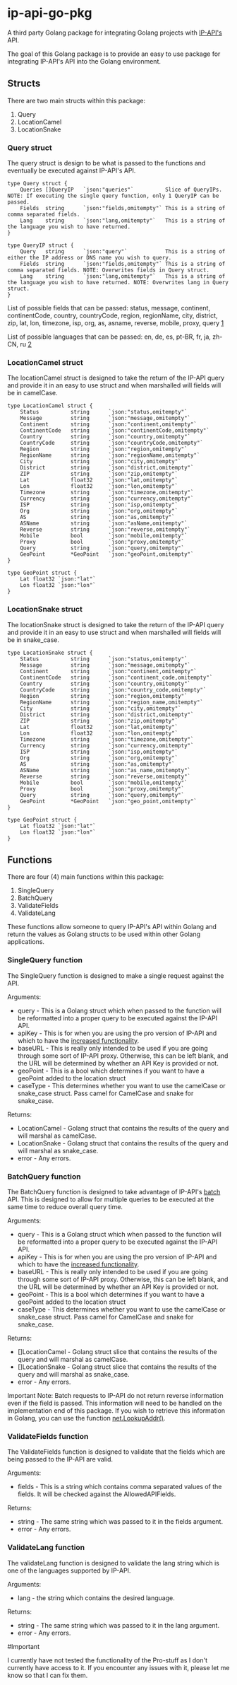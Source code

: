 # ip-api-go-pkg

A third party Golang package for integrating Golang projects with [IP-API's](http://ip-api.com/) API.

The goal of this Golang package is to provide an easy to use package for integrating IP-API's API into the Golang environment.

## Structs

There are two main structs within this package:

1. Query
2. LocationCamel
3. LocationSnake

### Query struct

The query struct is design to be what is passed to the functions and eventually be executed against IP-API's API.

```
type Query struct {
	Queries	[]QueryIP   `json:"queries"`          Slice of QueryIPs. NOTE: If executing the single query function, only 1 QueryIP can be passed.
	Fields 	string      `json:"fields,omitempty"` This is a string of comma separated fields.
	Lang	string      `json:"lang,omitempty"`   This is a string of the language you wish to have returned.
}

type QueryIP struct {
	Query 	string      `json:"query"`            This is a string of either the IP address or DNS name you wish to query.
	Fields	string      `json:"fields,omitempty"` This is a string of comma separated fields. NOTE: Overwrites fields in Query struct.
	Lang    string      `json:"lang,omitempty"`   This is a string of the language you wish to have returned. NOTE: Overwrites lang in Query struct.
}
```

List of possible fields that can be passed: status, message, continent, continentCode, country, countryCode, region, regionName, city, district, zip, lat, lon, timezone, isp, org, as, asname, reverse, mobile, proxy, query [1](http://ip-api.com/docs/api:json)

List of possible languages that can be passed: en, de, es, pt-BR, fr, ja, zh-CN, ru [2](http://ip-api.com/docs/api:json)

### LocationCamel struct

The locationCamel struct is designed to take the return of the IP-API query and provide it in an easy to use struct and when marshalled will fields will be in camelCase.

```
type LocationCamel struct {
	Status 	        string	    `json:"status,omitempty"`
	Message	        string	    `json:"message,omitempty"`
	Continent       string	    `json:"continent,omitempty"`
	ContinentCode   string	    `json:"continentCode,omitempty"`
	Country	        string	    `json:"country,omitempty"`
	CountryCode     string	    `json:"countryCode,omitempty"`
	Region	        string	    `json:"region,omitempty"`
	RegionName      string	    `json:"regionName,omitempty"`
	City            string	    `json:"city,omitempty"`
	District        string	    `json:"district,omitempty"`
	ZIP             string	    `json:"zip,omitempty"`
	Lat             float32	    `json:"lat,omitempty"`
	Lon             float32	    `json:"lon,omitempty"`
	Timezone        string	    `json:"timezone,omitempty"`
	Currency        string	    `json:"currency,omitempty"`
	ISP             string	    `json:"isp,omitempty"`
	Org             string	    `json:"org,omitempty"`
	AS              string	    `json:"as,omitempty"`
	ASName          string	    `json:"asName,omitempty"`
	Reverse         string	    `json:"reverse,omitempty"`
	Mobile          bool	    `json:"mobile,omitempty"`
	Proxy           bool	    `json:"proxy,omitempty"`
	Query           string	    `json:"query,omitempty"`
    GeoPoint        *GeoPoint   `json:"geoPoint,omitempty"`
}

type GeoPoint struct {
    Lat float32 `json:"lat"`
    Lon float32 `json:"lon"`
}
```

### LocationSnake struct

The locationSnake struct is designed to take the return of the IP-API query and provide it in an easy to use struct and when marshalled will fields will be in snake_case.

```
type LocationSnake struct {
	Status 	        string	    `json:"status,omitempty"`
	Message	        string	    `json:"message,omitempty"`
	Continent       string	    `json:"continent,omitempty"`
	ContinentCode   string	    `json:"continent_code,omitempty"`
	Country	        string	    `json:"country,omitempty"`
	CountryCode     string	    `json:"country_code,omitempty"`
	Region	        string	    `json:"region,omitempty"`
	RegionName      string	    `json:"region_name,omitempty"`
	City            string	    `json:"city,omitempty"`
	District        string	    `json:"district,omitempty"`
	ZIP             string	    `json:"zip,omitempty"`
	Lat             float32	    `json:"lat,omitempty"`
	Lon             float32	    `json:"lon,omitempty"`
	Timezone        string	    `json:"timezone,omitempty"`
	Currency        string	    `json:"currency,omitempty"`
	ISP             string	    `json:"isp,omitempty"`
	Org             string	    `json:"org,omitempty"`
	AS              string	    `json:"as,omitempty"`
	ASName          string	    `json:"as_name,omitempty"`
	Reverse         string	    `json:"reverse,omitempty"`
	Mobile          bool	    `json:"mobile,omitempty"`
	Proxy           bool	    `json:"proxy,omitempty"`
	Query           string	    `json:"query,omitempty"`
    GeoPoint        *GeoPoint   `json:"geo_point,omitempty"`
}

type GeoPoint struct {
    Lat float32 `json:"lat"`
    Lon float32 `json:"lon"`
}
```

## Functions

There are four (4) main functions within this package:

1. SingleQuery
2. BatchQuery
3. ValidateFields
4. ValidateLang

These functions allow someone to query IP-API's API within Golang and return the values as Golang structs to be used within other Golang applications.

### SingleQuery function

The SingleQuery function is designed to make a single request against the API.

Arguments:
- query - This is a Golang struct which when passed to the function will be reformatted into a proper query to be executed against the IP-API API.
- apiKey - This is for when you are using the pro version of IP-API and which to have the [increased functionality](https://members.ip-api.com/).
- baseURL - This is really only intended to be used if you are going through some sort of IP-API proxy. Otherwise, this can be left blank, and the URL will be determined by whether an API Key is provided or not.
- geoPoint - This is a bool which determines if you want to have a geoPoint added to the location struct
- caseType - This determines whether you want to use the camelCase or snake_case struct. Pass camel for CamelCase and snake for snake_case.

Returns:
- LocationCamel - Golang struct that contains the results of the query and will marshal as camelCase.
- LocationSnake - Golang struct that contains the results of the query and will marshal as snake_case.
- error - Any errors.

### BatchQuery function

The BatchQuery function is designed to take advantage of IP-API's [batch](http://ip-api.com/docs/api:batch) API. This is designed to allow for multiple queries to be executed at the same time to reduce overall query time.

Arguments:
- query - This is a Golang struct which when passed to the function will be reformatted into a proper query to be executed against the IP-API API.
- apiKey - This is for when you are using the pro version of IP-API and which to have the [increased functionality](https://members.ip-api.com/).
- baseURL - This is really only intended to be used if you are going through some sort of IP-API proxy. Otherwise, this can be left blank, and the URL will be determined by whether an API Key is provided or not.
- geoPoint - This is a bool which determines if you want to have a geoPoint added to the location struct
- caseType - This determines whether you want to use the camelCase or snake_case struct. Pass camel for CamelCase and snake for snake_case.

Returns:
- []LocationCamel - Golang struct slice that contains the results of the query and will marshal as camelCase.
- []LocationSnake - Golang struct slice that contains the results of the query and will marshal as snake_case.
- error - Any errors.

Important Note: Batch requests to IP-API do not return reverse information even if the field is passed. This information will need to be handled on the implementation end of this package. If you wish to retrieve this information in Golang, you can use the function [net.LookupAddr()](https://golang.org/pkg/net/#LookupAddr).

### ValidateFields function

The ValidateFields function is designed to validate that the fields which are being passed to the IP-API are valid.

Arguments:
- fields - This is a string which contains comma separated values of the fields. It will be checked against the AllowedAPIFields.

Returns:
- string - The same string which was passed to it in the fields argument.
- error - Any errors.

### ValidateLang function

The validateLang function is designed to validate the lang string which is one of the languages supported by IP-API.

Arguments:
- lang - the string which contains the desired language.

Returns:
- string - The same string which was passed to it in the lang argument.
- error - Any errors.

#Important

I currently have not tested the functionality of the Pro-stuff as I don't currently have access to it. If you encounter any issues with it, please let me know so that I can fix them.
